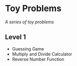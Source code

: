 # Toy Problems
_A series of toy problems_

Level 1
-----
-  Guessing Game
-  Multiply and Divide Calculator
-  Reverse Number Function